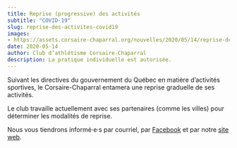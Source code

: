 ```yaml
---
title: Reprise (progressive) des activités
subtitle: "COVID-19"
slug: reprise-des-activites-covid19
images:
- https://assets.corsaire-chaparral.org/nouvelles/2020/05/14/reprise-des-activites-covid19/couverture.jpg
date: 2020-05-14
author: Club d’athlétisme Corsaire-Chaparral
description: La pratique individuelle est autorisée.
---
```


Suivant les directives du gouvernement du Québec en matière d’activités sportives, le Corsaire-Chaparral entamera une reprise graduelle de ses activités.

Le club travaille actuellement avec ses partenaires (comme les villes) pour déterminer les modalités de reprise.

Nous vous tiendrons informé·e·s par courriel, par [Facebook](https://www.facebook.com/CorsaireChaparral/) et par notre [site web](https://corsaire-chaparral.org).
